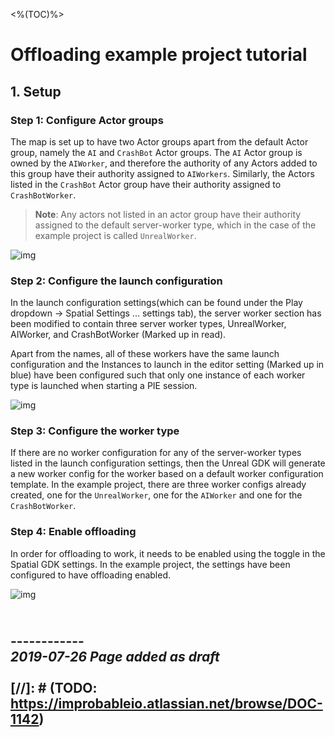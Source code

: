 <%(TOC)%>

# Offloading example project tutorial

## 1. Setup
### Step 1: Configure Actor groups

The map is set up to have two Actor groups apart from the default Actor group, namely the `AI` and `CrashBot` Actor groups. The `AI` Actor group is owned by the `AIWorker`, and therefore the authority of any Actors added to this group have their authority assigned to `AIWorkers`. Similarly, the Actors listed in the `CrashBot` Actor group have their authority assigned to `CrashBotWorker`.

> **Note**: Any actors not listed in an actor group have their authority assigned to the default server-worker type, which in the case of the example project is called `UnrealWorker`.

![img]({{assetRoot}}assets/offloading-project/actor-groups.png)

### Step 2: Configure the launch configuration

In the launch configuration settings(which can be found under the Play dropdown -> Spatial Settings ... settings tab), the server worker section has been modified to contain three server worker types, UnrealWorker, AIWorker, and CrashBotWorker (Marked up in read).

Apart from the names, all of these workers have the same launch configuration and the Instances to launch in the editor setting (Marked up in blue) have been configured such that only one instance of each worker type is launched when starting a PIE session.

![img]({{assetRoot}}assets/offloading-project/launch-configuration.png)

### Step 3: Configure the worker type

If there are no worker configuration for any of the server-worker types listed in the launch configuration settings, then the Unreal GDK will generate a new worker config for the worker based on a default worker configuration template. In the example project, there are three worker configs already created, one for the `UnrealWorker`, one for the `AIWorker` and one for the `CrashBotWorker`.

### Step 4: Enable offloading

In order for offloading to work, it needs to be enabled using the toggle in the Spatial GDK settings. In the example project, the settings have been configured to have offloading enabled.

![img]({{assetRoot}}assets/offloading-project/enbale-offloading.png)

<br/>------------<br/>
_2019-07-26 Page added as draft_
<br/>
<br/>
[//]: # (TODO: https://improbableio.atlassian.net/browse/DOC-1142)
------------